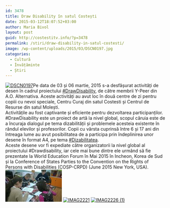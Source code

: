 ```yaml
---
id: 3478
title: Draw Disability în satul Costești
date: 2015-03-12T18:07:52+03:00
author: Maria Bivol
layout: post
guid: http://costestitv.info/?p=3478
permalink: /stiri/draw-disability-in-satul-costesti/
image: /wp-content/uploads/2015/03/DSCN0197.jpg
categories:
  - Cultură
  - Învățăminte
  - Știri
---
```

[<img class="alignleft size-medium wp-image-3479" src="/wp-content/uploads/2015/03/DSCN0197-300x225.jpg" alt="DSCN0197" width="300" height="225" srcset="http://costestitv.ddev.local/wp-content/uploads/2015/03/DSCN0197-300x225.jpg 300w, http://costestitv.ddev.local/wp-content/uploads/2015/03/DSCN0197.jpg 1024w, http://costestitv.ddev.local/wp-content/uploads/2015/03/DSCN0197-45x35.jpg 45w" sizes="(max-width: 300px) 100vw, 300px" />](/wp-content/uploads/2015/03/DSCN0197.jpg)Pe data de 03 și 06 martie, 2015 s-a desfășurat activități de desen în cadrul proiectului [#‎DrawDisability](https://www.facebook.com/hashtag/drawdisability?source=feed_text), de către membrii Y-Peer din A.O. Alternativa. Aceste activități au avut loc în două centre de zi pentru copiii cu nevoi speciale, Centru Curaj din satul Costesti și Centrul de Resurse din satul Molești.  
Activitățile au fost captivante și eficiente pentru dezvoltarea participanților. #DrawDisability este un proiect de artă la nivel global, scopul căruia este de a încuraja dialogul pe tema dizabilității și problemele acesteia existente în rândul elevilor și profesorilor. Copii cu vârsta cuprinsă între 6 și 17 ani din întreaga lume au avut posibilitatea de a participa prin îndeplinirea unor desene în format A4, pe tema [#‎Dizabilitatea](https://www.facebook.com/hashtag/dezabilitatea?source=feed_text).  
Aceste desene vor fi expediate către organizatorii la nivel global al proiectului #Drawdisability, iar cele mai bune dintre ele urmând să fie prezentate la World Education Forum în Mai 2015 în Incheon, Korea de Sud și la Conference of States Parties to the Convention on the Rights of Persons with Disabilities (COSP-CRPD) (June 2015 New York, USA).[<img class="alignleft size-full wp-image-3480" src="/wp-content/uploads/2015/03/11063337_346446575562695_1769829584_n.jpg" alt="11063337_346446575562695_1769829584_n" width="177" height="100" />](/wp-content/uploads/2015/03/11063337_346446575562695_1769829584_n.jpg) [<img class="alignleft size-medium wp-image-3481" src="/wp-content/uploads/2015/03/IMAG2221-225x300.jpg" alt="IMAG2221" width="225" height="300" srcset="http://costestitv.ddev.local/wp-content/uploads/2015/03/IMAG2221-225x300.jpg 225w, http://costestitv.ddev.local/wp-content/uploads/2015/03/IMAG2221.jpg 768w" sizes="(max-width: 225px) 100vw, 225px" />](/wp-content/uploads/2015/03/IMAG2221.jpg) [<img class="alignleft size-medium wp-image-3482" src="/wp-content/uploads/2015/03/IMAG2226-1-300x225.jpg" alt="IMAG2226 (1)" width="300" height="225" srcset="http://costestitv.ddev.local/wp-content/uploads/2015/03/IMAG2226-1-300x225.jpg 300w, http://costestitv.ddev.local/wp-content/uploads/2015/03/IMAG2226-1.jpg 1024w, http://costestitv.ddev.local/wp-content/uploads/2015/03/IMAG2226-1-45x35.jpg 45w" sizes="(max-width: 300px) 100vw, 300px" />](/wp-content/uploads/2015/03/IMAG2226-1.jpg)